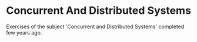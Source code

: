 # Concurrent And Distributed Systems

Exercises of the subject 'Concurrent and Distributed Systems' completed few years ago.

